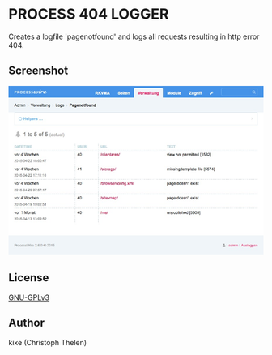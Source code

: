 PROCESS 404 LOGGER
===================

Creates a logfile 'pagenotfound' and logs all requests resulting in http error 404.  

## Screenshot
![process logger screen](screenshot.jpg "screenshot")

## License
[GNU-GPLv3](http://www.gnu.org/licenses/gpl-3.0.html)

## Author
kixe (Christoph Thelen)